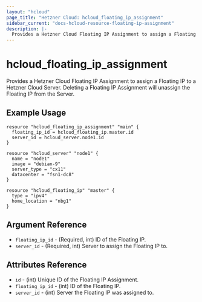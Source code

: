 ```yaml
---
layout: "hcloud"
page_title: "Hetzner Cloud: hcloud_floating_ip_assignment"
sidebar_current: "docs-hcloud-resource-floating-ip-assignment"
description: |-
  Provides a Hetzner Cloud Floating IP Assignment to assign a Floating IP to a Hetzner Cloud Server.
---
```


# hcloud_floating_ip_assignment

Provides a Hetzner Cloud Floating IP Assignment to assign a Floating IP to a Hetzner Cloud Server. Deleting a Floating IP Assignment will unassign the Floating IP from the Server.

## Example Usage

```hcl
resource "hcloud_floating_ip_assignment" "main" {
  floating_ip_id = hcloud_floating_ip.master.id
  server_id = hcloud_server.node1.id
}

resource "hcloud_server" "node1" {
  name = "node1"
  image = "debian-9"
  server_type = "cx11"
  datacenter = "fsn1-dc8"
}

resource "hcloud_floating_ip" "master" {
  type = "ipv4"
  home_location = "nbg1"
}
```

## Argument Reference

- `floating_ip_id` - (Required, int) ID of the Floating IP.
- `server_id` - (Required, int) Server to assign the Floating IP to.

## Attributes Reference

- `id` - (int) Unique ID of the Floating IP Assignment.
- `floating_ip_id` - (int) ID of the Floating IP.
- `server_id` - (int) Server the Floating IP was assigned to.
